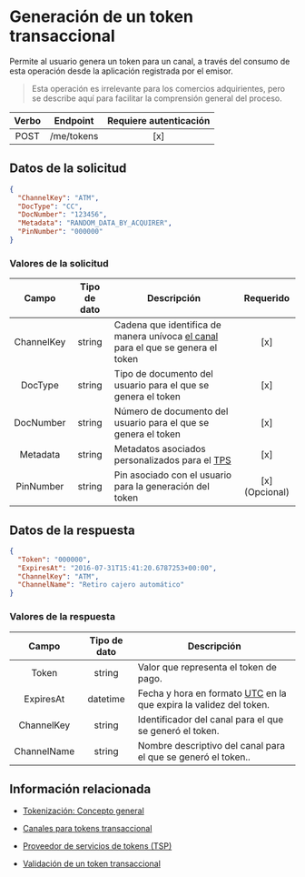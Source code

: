 # Generación de un token transaccional

Permite al usuario genera un token para un canal, a través del consumo de esta operación desde la aplicación registrada por el emisor.

> Esta operación es irrelevante para los comercios adquirientes, pero se describe aquí para facilitar la comprensión general del proceso.

Verbo | Endpoint | Requiere autenticación
:---: | -------- | :------------:
POST | /me/tokens | [x]

## Datos de la solicitud

```json
{
  "ChannelKey": "ATM",
  "DocType": "CC",
  "DocNumber": "123456",
  "Metadata": "RANDOM_DATA_BY_ACQUIRER",
  "PinNumber": "000000"
}
```

### Valores de la solicitud

Campo | Tipo de dato | Descripción | Requerido
:---: | :--------: | ------------ | :-----:
ChannelKey | string | Cadena que identifica de manera unívoca [el canal](Get-Channels.md) para el que se genera el token | [x]
DocType | string | Tipo de documento del usuario para el que se genera el token | [x]
DocNumber | string | Número de documento del usuario para el que se genera el token | [x]
Metadata | string | Metadatos asociados personalizados para el [TPS](Tokenization.md#tps) | [x]
PinNumber | string | Pin asociado con el usuario para la generación del token | [x] (Opcional)

## Datos de la respuesta

```json
{
  "Token": "000000",
  "ExpiresAt": "2016-07-31T15:41:20.6787253+00:00",
  "ChannelKey": "ATM",
  "ChannelName": "Retiro cajero automático"
}
```

### Valores de la respuesta

Campo | Tipo de dato | Descripción
:---: | :--------: | ------------
Token | string | Valor que representa el token de pago.
ExpiresAt | datetime | Fecha y hora en formato [UTC](https://en.wikipedia.org/wiki/Coordinated_Universal_Time) en la que expira la validez del token.
ChannelKey | string | Identificador del canal para el que se generó el token.
ChannelName | string | Nombre descriptivo del canal para el que se generó el token..

## Información relacionada

- [Tokenización: Concepto general](Tokenization.md)

- [Canales para tokens transaccional](Get-Channels.md)

- [Proveedor de servicios de tokens (TSP)](Tokenization.md#tps)

- [Validación de un token transaccional](Redeem-PaymentToken.md)

